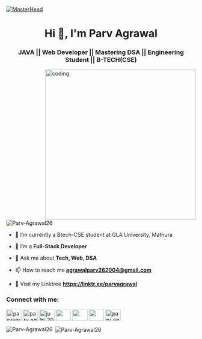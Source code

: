 [![MasterHead](https://user-images.githubusercontent.com/74038190/225813708-98b745f2-7d22-48cf-9150-083f1b00d6c9.gif)](https://user-images.githubusercontent.com/74038190/225813708-98b745f2-7d22-48cf-9150-083f1b00d6c9.gif)
<h1 align="center">Hi 👋, I'm Parv Agrawal</h1>
<h3 align="center">JAVA || Web Developer || Mastering DSA || Engineering Student || B-TECH(CSE)</h3>
<image align="right" alt ="coding" width="400" src="https://miro.medium.com/v2/resize:fit:1360/0*7Q3yvSIv_t0ioJ-Z.gif">

<p align="left"> <img src="https://komarev.com/ghpvc/?username=subhajyotibhowmik&label=Profile%20views&color=0e75b6&style=flat" alt="Parv-Agrawal26" /> </p>

- 🔭 I’m currently a Btech-CSE student at GLA University, Mathura

- 🌱 I’m a **Full-Stack Developer**

- 💬 Ask me about **Tech, Web, DSA**

- 📫 How to reach me **agrawalparv262004@gmail.com**

- 🔗 Visit my Linktree **https://linktr.ee/parvagrawal**

<h3 align="left">Connect with me:</h3>
<p align="left">
<a href="https://www.linkedin.com/in/parvagrawal26/" target="blank"><img align="center" src="https://raw.githubusercontent.com/rahuldkjain/github-profile-readme-generator/master/src/images/icons/Social/linked-in-alt.svg" alt="parvagrawal26" height="30" width="40" /></a>
<a href="https://www.instagram.com/parv_agrawal26/" target="blank"><img align="center" src="https://raw.githubusercontent.com/rahuldkjain/github-profile-readme-generator/master/src/images/icons/Social/instagram.svg" alt="parv_agrawal26" height="30" width="40" /></a>
<a href="https://www.codechef.com/users/parv26" target="blank"><img align="center" src="https://cdn.jsdelivr.net/npm/simple-icons@3.1.0/icons/codechef.svg" alt="jubi_2002" height="30" width="40" /></a>
<a href="https://www.hackerrank.com/agrawalparv26201" target="blank"><img align="center" src="https://raw.githubusercontent.com/rahuldkjain/github-profile-readme-generator/master/src/images/icons/Social/hackerrank.svg"  height="30" width="40" /></a>
<a href="https://codeforces.com/profile/agrawalparv262004?csrf_token=9c72737abf6e8b22bbfb9c2244f9d0fd" target="blank"><img align="center" src="https://raw.githubusercontent.com/rahuldkjain/github-profile-readme-generator/master/src/images/icons/Social/codeforces.svg"  height="30" width="40" /></a>
<a href="https://leetcode.com/parv_agrawal26/" target="blank"><img align="center" src="https://raw.githubusercontent.com/rahuldkjain/github-profile-readme-generator/master/src/images/icons/Social/leet-code.svg"  height="30" width="40" /></a>
<a href="https://discord.gg/parv_agrawal" target="blank"><img align="center" src="https://raw.githubusercontent.com/rahuldkjain/github-profile-readme-generator/master/src/images/icons/Social/discord.svg" alt="parv_agrawal" height="30" width="40" /></a>
</p>

<p><img align="left" src="https://github-readme-stats.vercel.app/api/top-langs?username=Parv-Agrawal26&show_icons=true&locale=en&" alt="Parv-Agrawal26" /></p>

<p>&nbsp;<img align="center" src="https://github-readme-stats.vercel.app/api?username=Parv-Agrawal26&show_icons=true&locale=en" alt="Parv-Agrawal26" /></p>
